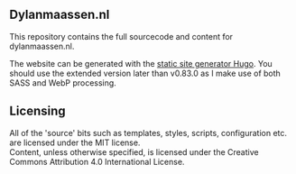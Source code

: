 ## Dylanmaassen.nl
This repository contains the full sourcecode and content for dylanmaassen.nl.

The website can be generated with the [static site generator Hugo](https://gohugo.io/). You should use the extended version later than v0.83.0 as I make use of both SASS and WebP processing.


## Licensing
All of the 'source' bits such as templates, styles, scripts, configuration etc. are licensed under the MIT license.  
Content, unless otherwise specified, is licensed under the Creative Commons Attribution 4.0 International License.